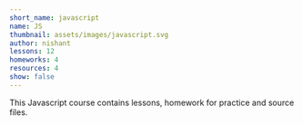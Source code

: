 ```yaml
---
short_name: javascript
name: JS
thumbnail: assets/images/javascript.svg
author: nishant
lessons: 12
homeworks: 4
resources: 4
show: false
---
```

This Javascript course contains lessons, homework for practice and source files.